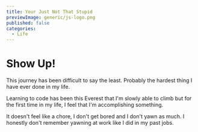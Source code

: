 ```yaml
---
title: Your Just Not That Stupid
previewImage: generic/js-logo.png
published: false
categories:
  - Life
---
```


# Show Up!

This journey has been difficult to say the least. Probably the hardest thing I have ever done in my life.

Learning to code has been this Everest that I'm slowly able to climb but for the first time in my life, I feel that I'm accomplishing something.

It doesn't feel like a chore, I don't get bored and I don't yawn as much. I honestly don't remember yawning at work like I did in my past jobs.

